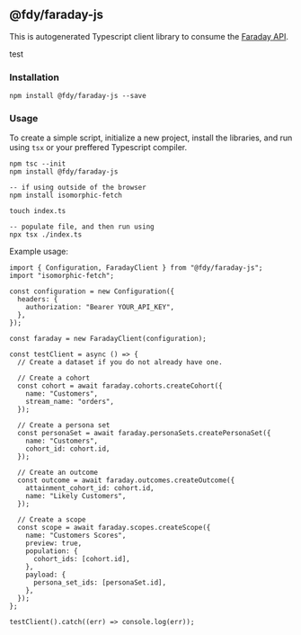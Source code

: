 ## @fdy/faraday-js

This is autogenerated Typescript client library to consume the [Faraday API](https://faraday.ai/developers/reference).

test

### Installation

```
npm install @fdy/faraday-js --save
```

### Usage

To create a simple script, initialize a new project, install the libraries, and run using `tsx` or your preffered Typescript compiler.

```
npm tsc --init
npm install @fdy/faraday-js

-- if using outside of the browser
npm install isomorphic-fetch

touch index.ts

-- populate file, and then run using
npx tsx ./index.ts
```

Example usage:

```
import { Configuration, FaradayClient } from "@fdy/faraday-js";
import "isomorphic-fetch";

const configuration = new Configuration({
  headers: {
    authorization: "Bearer YOUR_API_KEY",
  },
});

const faraday = new FaradayClient(configuration);

const testClient = async () => {
  // Create a dataset if you do not already have one.

  // Create a cohort
  const cohort = await faraday.cohorts.createCohort({
    name: "Customers",
    stream_name: "orders",
  });

  // Create a persona set
  const personaSet = await faraday.personaSets.createPersonaSet({
    name: "Customers",
    cohort_id: cohort.id,
  });

  // Create an outcome
  const outcome = await faraday.outcomes.createOutcome({
    attainment_cohort_id: cohort.id,
    name: "Likely Customers",
  });

  // Create a scope
  const scope = await faraday.scopes.createScope({
    name: "Customers Scores",
    preview: true,
    population: {
      cohort_ids: [cohort.id],
    },
    payload: {
      persona_set_ids: [personaSet.id],
    },
  });
};

testClient().catch((err) => console.log(err));
```

